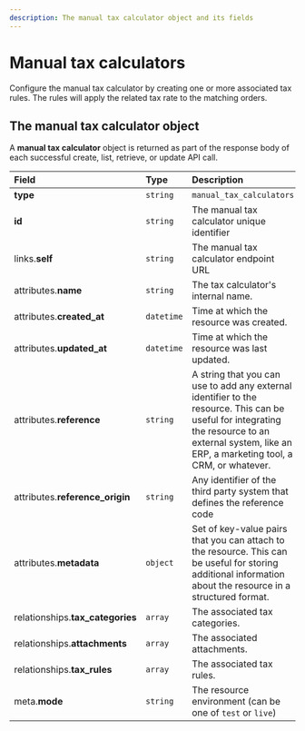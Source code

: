```yaml
---
description: The manual tax calculator object and its fields
---
```


# Manual tax calculators

Configure the manual tax calculator by creating one or more associated tax rules. The rules will apply the related tax rate to the matching orders.

## The manual tax calculator object

A **manual tax calculator** object is returned as part of the response body of each successful create, list, retrieve, or update API call.

| Field | Type | Description |
| :--- | :--- | :--- |
| **type** | `string` | `manual_tax_calculators` |
| **id** | `string` | The manual tax calculator unique identifier |
| links.**self** | `string` | The manual tax calculator endpoint URL |
| attributes.**name** | `string` | The tax calculator's internal name. |
| attributes.**created\_at** | `datetime` | Time at which the resource was created. |
| attributes.**updated\_at** | `datetime` | Time at which the resource was last updated. |
| attributes.**reference** | `string` | A string that you can use to add any external identifier to the resource. This can be useful for integrating the resource to an external system, like an ERP, a marketing tool, a CRM, or whatever. |
| attributes.**reference\_origin** | `string` | Any identifier of the third party system that defines the reference code |
| attributes.**metadata** | `object` | Set of key-value pairs that you can attach to the resource. This can be useful for storing additional information about the resource in a structured format. |
| relationships.**tax\_categories** | `array` | The associated tax categories. |
| relationships.**attachments** | `array` | The associated attachments. |
| relationships.**tax\_rules** | `array` | The associated tax rules. |
| meta.**mode** | `string` | The resource environment \(can be one of `test` or `live`\) |

